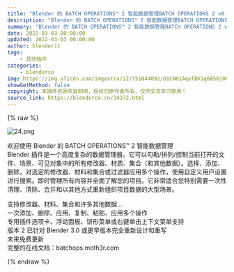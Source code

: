```yaml
---
title: "Blender 的 BATCH OPERATIONS™ 2 智能数据管理BATCH OPERATIONS 2 v0.7.12"
description: "Blender 的 BATCH OPERATIONS™ 2 智能数据管理BATCH OPERATIONS 2 v0.7.12"
summary: "Blender 的 BATCH OPERATIONS™ 2 智能数据管理BATCH OPERATIONS 2 v0.7.12"
date: 2022-03-03 00:00:00
updated: 2022-03-03 00:00:00
author: blenderit
tags: 
    - 其他插件
categories:
    - blenderco
img: https://img.alicdn.com/imgextra/i2/751044092/O1CN01AqelBK1g6BS6jOCHy_!!751044092.png
showGetMethod: false
copyright: 本插件资源来自网络，版权归原作者所有，仅供交流学习使用！
source_link: https://blenderco.cn/34372.html
---
```


{% raw %}
<p><img class="aligncenter" src="https://img.alicdn.com/imgextra/i2/751044092/O1CN01AqelBK1g6BS6jOCHy_!!751044092.png" alt="24.png"></p><p>欢迎使用 Blender 的 BATCH OPERATIONS™ 2 智能数据管理<br>
Blender 插件是一个高度复杂的数据管理器。它可以勾勒/排列/控制当前打开的文件、场景、可见对象中的所有修改器、材质、集合（和其他数据）。选择、添加、删除，对选定的修改器、材料和集合或过滤器应用多个操作，使用自定义用户设置进行搜索。即时管理所有内容并全面了解您的项目。它非常适合您特别需要一次性清理、清除、合并和以其他方式重新组织项目数据的大型场景。</p><p>支持修改器、材料、集合和许多其他数据…<br>
一次添加、删除、应用、复制、粘贴、应用多个操作<br>
专用插件选项卡、浮动面板、饼形菜单或右键单击上下文菜单支持<br>
版本 2 已针对 Blender 3.0 或更早版本完全重新设计和重写<br>
未来免费更新<br>
完整的在线文档：batchops.moth3r.com</p>
<div style="display: none">blenderco</div>
{% endraw %}